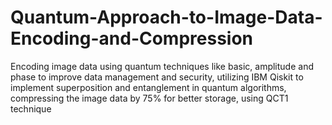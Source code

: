 # Quantum-Approach-to-Image-Data-Encoding-and-Compression
Encoding image data using quantum techniques like basic, amplitude and phase to improve data management and security, utilizing IBM Qiskit to implement superposition and entanglement in quantum algorithms, compressing the image data by 75% for better storage, using QCT1 technique
